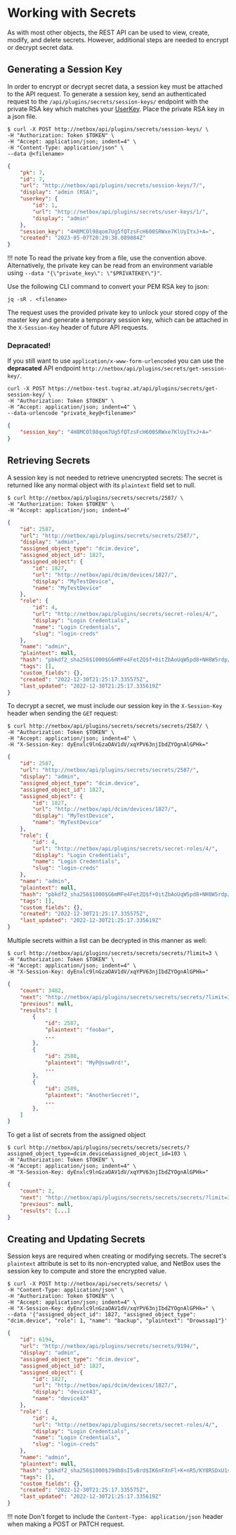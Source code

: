 # Working with Secrets

As with most other objects, the REST API can be used to view, create, modify, and delete secrets. However, additional
steps are needed to encrypt or decrypt secret data.

## Generating a Session Key

In order to encrypt or decrypt secret data, a session key must be attached to the API request. To generate a session key,
send an authenticated request to the `/api/plugins/secrets/session-keys/` endpoint with the private RSA key which
matches your [UserKey](../models/userkey.md). Place the private RSA key in a json file.

```no-highlight
$ curl -X POST http://netbox/api/plugins/secrets/session-keys/ \
-H "Authorization: Token $TOKEN" \
-H "Accept: application/json; indent=4" \
-H "Content-Type: application/json" \
--data @<filename>
```

```json
{
    "pk": 7,
    "id": 7,
    "url": "http://netbox/api/plugins/secrets/session-keys/7/",
    "display": "admin (RSA)",
    "userkey": {
        "id": 1,
        "url": "http://netbox/api/plugins/secrets/user-keys/1/",
        "display": "admin"
    },
    "session_key": "4H8MCOl98qom7Ug5fQTzsFcH600SRWxe7KlUyIYxJ+A=",
    "created": "2023-05-07T20:29:38.089884Z"
}
```

!!! note
    To read the private key from a file, use the convention above. Alternatively, the private key can be read from an
environment variable using `--data "{\"private_key\": \"$PRIVATEKEY\"}"`.

Use the following CLI command to convert your PEM RSA key to json:

```no-highlight
jq -sR . <filename>
```

The request uses the provided private key to unlock your stored copy of the master key and generate a temporary
session key, which can be attached in the `X-Session-Key` header of future API requests.

### Depracated!

If you still want to use `application/x-www-form-urlencoded` you can use the **depracated** API endpoint
`http://netbox/api/plugins/secrets/get-session-key/`.

```no-highlight
curl -X POST https://netbox-test.tugraz.at/api/plugins/secrets/get-session-key/ \
-H "Authorization: Token $TOKEN" \
-H "Accept: application/json; indent=4" \
--data-urlencode "private_key@<filename>" 
```

```json
{
    "session_key": "4H8MCOl98qom7Ug5fQTzsFcH600SRWxe7KlUyIYxJ+A="
}
```

## Retrieving Secrets

A session key is not needed to retrieve unencrypted secrets: The secret is returned like any normal object with its
`plaintext` field set to null.

```no-highlight
$ curl http://netbox/api/plugins/secrets/secrets/2587/ \
-H "Authorization: Token $TOKEN" \
-H "Accept: application/json; indent=4"
```

```json
{
    "id": 2587,
    "url": "http://netbox/api/plugins/secrets/secrets/2587/",
    "display": "admin",
    "assigned_object_type": "dcim.device",
    "assigned_object_id": 1827,
    "assigned_object": {
        "id": 1827,
        "url": "http://netbox/api/dcim/devices/1827/",
        "display": "MyTestDevice",
        "name": "MyTestDevice"
    },
    "role": {
        "id": 4,
        "url": "http://netbox/api/plugins/secrets/secret-roles/4/",
        "display": "Login Credentials",
        "name": "Login Credentials",
        "slug": "login-creds"
    },
    "name": "admin",
    "plaintext": null,
    "hash": "pbkdf2_sha256$1000$G6mMFe4FetZQ$f+0itZbAoUqW5pd8+NH8W5rdp/2QNLIBb+LGdt4OSKA=",
    "tags": [],
    "custom_fields": {},
    "created": "2022-12-30T21:25:17.335575Z",
    "last_updated": "2022-12-30T21:25:17.335619Z"
}
```

To decrypt a secret, we must include our session key in the `X-Session-Key` header when sending the `GET` request:

```no-highlight
$ curl http://netbox/api/plugins/secrets/secrets/secrets/2587/ \
-H "Authorization: Token $TOKEN" \
-H "Accept: application/json; indent=4" \
-H "X-Session-Key: dyEnxlc9lnGzaOAV1dV/xqYPV63njIbdZYOgnAlGPHk="
```

```json
{
    "id": 2587,
    "url": "http://netbox/api/plugins/secrets/secrets/2587/",
    "display": "admin",
    "assigned_object_type": "dcim.device",
    "assigned_object_id": 1827,
    "assigned_object": {
        "id": 1827,
        "url": "http://netbox/api/dcim/devices/1827/",
        "display": "MyTestDevice",
        "name": "MyTestDevice"
    },
    "role": {
        "id": 4,
        "url": "http://netbox/api/plugins/secrets/secret-roles/4/",
        "display": "Login Credentials",
        "name": "Login Credentials",
        "slug": "login-creds"
    },
    "name": "admin",
    "plaintext": null,
    "hash": "pbkdf2_sha256$1000$G6mMFe4FetZQ$f+0itZbAoUqW5pd8+NH8W5rdp/2QNLIBb+LGdt4OSKA=",
    "tags": [],
    "custom_fields": {},
    "created": "2022-12-30T21:25:17.335575Z",
    "last_updated": "2022-12-30T21:25:17.335619Z"
}
```

Multiple secrets within a list can be decrypted in this manner as well:

```no-highlight
$ curl http://netbox/api/plugins/secrets/secrets/secrets/?limit=3 \
-H "Authorization: Token $TOKEN" \
-H "Accept: application/json; indent=4" \
-H "X-Session-Key: dyEnxlc9lnGzaOAV1dV/xqYPV63njIbdZYOgnAlGPHk="
```

```json
{
    "count": 3482,
    "next": "http://netbox/api/plugins/secrets/secrets/secrets/?limit=3&offset=3",
    "previous": null,
    "results": [
        {
            "id": 2587,
            "plaintext": "foobar",
            ...
        },
        {
            "id": 2588,
            "plaintext": "MyP@ssw0rd!",
            ...
        },
        {
            "id": 2589,
            "plaintext": "AnotherSecret!",
            ...
        },
    ]
}
```

To get a list of secrets from the assigned object

```no-highlight
$ curl http://netbox/api/plugins/secrets/secrets/secrets/?assigned_object_type=dcim.device&assigned_object_id=103 \
-H "Authorization: Token $TOKEN" \
-H "Accept: application/json; indent=4" \
-H "X-Session-Key: dyEnxlc9lnGzaOAV1dV/xqYPV63njIbdZYOgnAlGPHk="
```

```json
{
    "count": 2,
    "next": "http://netbox/api/plugins/secrets/secrets/secrets/?limit=3&offset=3",
    "previous": null,
    "results": [...]
}
```

## Creating and Updating Secrets

Session keys are required when creating or modifying secrets. The secret's `plaintext` attribute is set to its
non-encrypted value, and NetBox uses the session key to compute and store the encrypted value.

```no-highlight
$ curl -X POST http://netbox/api/secrets/secrets/ \
-H "Content-Type: application/json" \
-H "Authorization: Token $TOKEN" \
-H "Accept: application/json; indent=4" \
-H "X-Session-Key: dyEnxlc9lnGzaOAV1dV/xqYPV63njIbdZYOgnAlGPHk=" \
--data '{"assigned_object_id": 1827, "assigned_object_type": "dcim.device", "role": 1, "name": "backup", "plaintext": "Drowssap1"}'
```

```json
{
    "id": 6194,
    "url": "http://netbox/api/plugins/secrets/secrets/9194/",
    "display": "admin",
    "assigned_object_type": "dcim.device",
    "assigned_object_id": 1827,
    "assigned_object": {
        "id": 1827,
        "url": "http://netbox/api/dcim/devices/1827/",
        "display": "device43",
        "name": "device43"
    },
    "role": {
        "id": 4,
        "url": "http://netbox/api/plugins/secrets/secret-roles/4/",
        "display": "Login Credentials",
        "name": "Login Credentials",
        "slug": "login-creds"
    },
    "name": "admin",
    "plaintext": null,
    "hash": "pbkdf2_sha256$1000$J9db8sI5vBrd$IK6nFXnFl+K+nR5/KY8RSDxU1skYL8G69T5N3jZxM7c=",
    "tags": [],
    "custom_fields": {},
    "created": "2022-12-30T21:25:17.335575Z",
    "last_updated": "2022-12-30T21:25:17.335619Z"
}
```

!!! note
    Don't forget to include the `Content-Type: application/json` header when making a POST or PATCH request.
